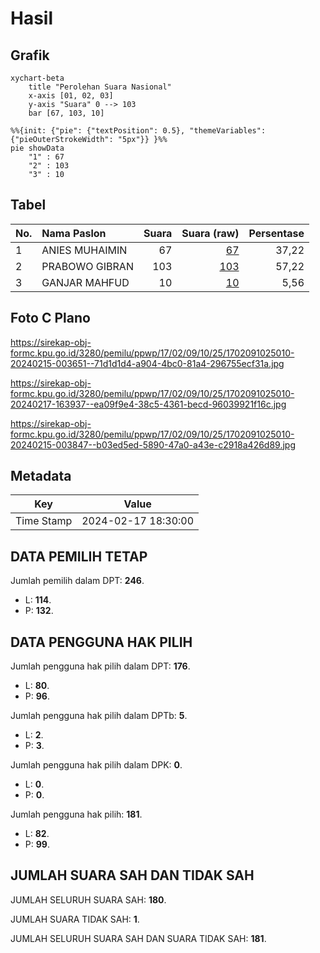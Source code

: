# Hasil

## Grafik

```mermaid
xychart-beta
    title "Perolehan Suara Nasional"
    x-axis [01, 02, 03]
    y-axis "Suara" 0 --> 103
    bar [67, 103, 10]
```

```mermaid
%%{init: {"pie": {"textPosition": 0.5}, "themeVariables": {"pieOuterStrokeWidth": "5px"}} }%%
pie showData
    "1" : 67
    "2" : 103
    "3" : 10
```

## Tabel

| No. | Nama Paslon    | Suara | Suara (raw) | Persentase |
|:--- |:-------------- | -----:| -----------:| ----------:|
| 1   | ANIES MUHAIMIN | 67    | [67][p-1]   | 37,22      |
| 2   | PRABOWO GIBRAN | 103   | [103][p-2]  | 57,22      |
| 3   | GANJAR MAHFUD  | 10    | [10][p-3]   | 5,56       |


[p-1]: https://github.com/gigit-pemilu/pemilu-2024/blob/main/pilpres/hitung-suara/sub/17-bengkulu/sub/02-rejang-lebong/sub/09-curup/sub/1025-air-rambai/sub/010-tps/sub/paslon-1.txt
[p-2]: https://github.com/gigit-pemilu/pemilu-2024/blob/main/pilpres/hitung-suara/sub/17-bengkulu/sub/02-rejang-lebong/sub/09-curup/sub/1025-air-rambai/sub/010-tps/sub/paslon-2.txt
[p-3]: https://github.com/gigit-pemilu/pemilu-2024/blob/main/pilpres/hitung-suara/sub/17-bengkulu/sub/02-rejang-lebong/sub/09-curup/sub/1025-air-rambai/sub/010-tps/sub/paslon-3.txt

## Foto C Plano

https://sirekap-obj-formc.kpu.go.id/3280/pemilu/ppwp/17/02/09/10/25/1702091025010-20240215-003651--71d1d1d4-a904-4bc0-81a4-296755ecf31a.jpg

https://sirekap-obj-formc.kpu.go.id/3280/pemilu/ppwp/17/02/09/10/25/1702091025010-20240217-163937--ea09f9e4-38c5-4361-becd-96039921f16c.jpg

https://sirekap-obj-formc.kpu.go.id/3280/pemilu/ppwp/17/02/09/10/25/1702091025010-20240215-003847--b03ed5ed-5890-47a0-a43e-c2918a426d89.jpg


## Metadata

| Key        | Value               |
| ---------- | ------------------- |
| Time Stamp | 2024-02-17 18:30:00 |


## DATA PEMILIH TETAP

Jumlah pemilih dalam DPT: **246**.
 * L: **114**.
 * P: **132**.

## DATA PENGGUNA HAK PILIH

Jumlah pengguna hak pilih dalam DPT: **176**.
 * L: **80**.
 * P: **96**.

Jumlah pengguna hak pilih dalam DPTb: **5**.
 * L: **2**.
 * P: **3**.

Jumlah pengguna hak pilih dalam DPK: **0**.
 * L: **0**.
 * P: **0**.

Jumlah pengguna hak pilih: **181**.
 * L: **82**.
 * P: **99**.

## JUMLAH SUARA SAH DAN TIDAK SAH

JUMLAH SELURUH SUARA SAH: **180**.

JUMLAH SUARA TIDAK SAH: **1**.

JUMLAH SELURUH SUARA SAH DAN SUARA TIDAK SAH: **181**.


